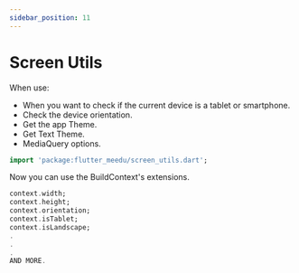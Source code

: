 ```yaml
---
sidebar_position: 11
---
```


# Screen Utils
When use:
- When you want to check if the current device is a tablet or smartphone.
- Check the device orientation.
- Get the app Theme.
- Get Text Theme.
- MediaQuery options.

```dart
import 'package:flutter_meedu/screen_utils.dart';
```

Now you can use the BuildContext's extensions.
```dart
context.width;
context.height;
context.orientation;
context.isTablet;
context.isLandscape;
.
.
.
AND MORE.
```

